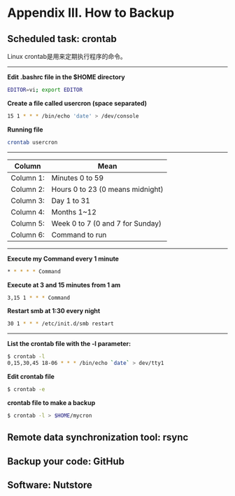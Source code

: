 # Appendix III. How to Backup

## Scheduled task: crontab
Linux crontab是用来定期执行程序的命令。



---
**Edit .bashrc file in the $HOME directory**
```bash
EDITOR=vi; export EDITOR
```
**Create a file called usercron (space separated)**
```bash
15 1 * * * /bin/echo 'date' > /dev/console
```
**Running file**
```bash
crontab usercron
```
----

|Column| Mean |
|--    |--    |
|Column 1:| Minutes 0 to 59|
|Column 2:| Hours 0 to 23 (0 means midnight)|
|Column 3:| Day 1 to 31|
|Column 4:| Months 1~12|
|Column 5:| Week 0 to 7 (0 and 7 for Sunday)|
|Column 6:| Command to run|

-----

**Execute my Command every 1 minute**
```bash
* * * * * Command
```
**Execute at 3 and 15 minutes from 1 am**
```bash
3,15 1 * * * Command
```
**Restart smb at 1:30 every night**
```bash
30 1 * * * /etc/init.d/smb restart
```
---
**List the crontab file with the -l parameter:**
```bash
$ crontab -l
0,15,30,45 18-06 * * * /bin/echo `date` > dev/tty1
```
**Edit crontab file**
```bash
$ crontab -e 
```
**crontab file to make a backup**
```bash
$ crontab -l > $HOME/mycron
```

## Remote data synchronization tool: rsync

## Backup your code: GitHub

## Software: Nutstore


